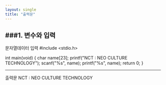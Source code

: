 ```yaml
---
layout: single
title: "출력문"
---
```


###1. 변수와 입력
---
문자열데이터 입력
#include <stdio.h>

int main(void) 
{
char name[23];
  printf("NCT : NEO CULTURE TECHNOLOGY");
  scanf("%s", name);
  printf("%s", name);
  return 0;
}

---
출력문
NCT : NEO CULTURE TECHNOLOGY
